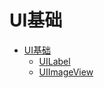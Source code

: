 # UI基础

* [UI基础](OC-Day01.md)
    * [UILabel](UI-UILabel.md)
    * [UIImageView](UI-UIImageView.md)
